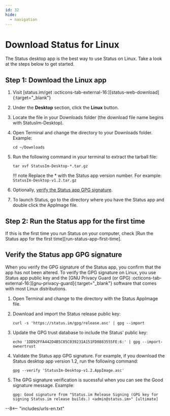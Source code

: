 ```yaml
---
id: 32
hide:
  - navigation
---
```


# Download Status for Linux

The Status desktop app is the best way to use Status on Linux. Take a look at the steps below to get started.

## Step 1: Download the Linux app

1. Visit [status.im/get :octicons-tab-external-16:][status-web-download]{:target="_blank"}
1. Under the **Desktop** section, click the **Linux** button.
1. Locate the file in your Downloads folder (the download file name begins with StatusIm-Desktop).
1. Open Terminal and change the directory to your Downloads folder. Example:

    `cd ~/Downloads`

1. Run the following command in your terminal to extract the tarball file:

    `tar xvf StatusIm-Desktop-*.tar.gz`

    !!! note
        Replace the * with the Status app version number. For example: `StatusIm-Desktop-v1.2.tar.gz`

1. Optionally, [verify the Status app GPG signature](#verify-the-status-app-gpg-signature).
1. To launch Status, go to the directory where you have the Status app and double click the AppImage file.

## Step 2: Run the Status app for the first time

If this is the first time you run Status on your computer, check [Run the Status app for the first time][run-status-app-first-time].

<!--
## Update Status
-->

## Verify the Status app GPG signature

When you verify the GPG signature of the Status app, you confirm that the app has not been altered. To verify the GPG signature on Linux, you use Status app public key and the [GNU Privacy Guard (or GPG) :octicons-tab-external-16:][gnu-privacy-guard]{:target="_blank"} software that comes with most Linux distributions.

1. Open Terminal and change to the directory with the Status AppImage file.
1. Download and import the Status release public key:

    `curl -s 'https://status.im/gpg/release.asc' | gpg --import`

1. Update the GPG trust database to include the Status' public key:

    `echo '1DD92FFA442D4B5C85C039231A151FD0883555FE:6:' | gpg --import-ownertrust`

1. Validate the Status app GPG signature. For example, if you download the Status desktop app version 1.2, run the following command:

    `gpg --verify 'StatusIm-Desktop-v1.2.AppImage.asc'`

1. The GPG signature verification is sucessful when you can see the Good signature message. Example:

    `gpg: Good signature from "Status.im Release Signing (GPG key for signing Status.im release builds.) <admin@status.im>" [ultimate]`

--8<-- "includes/urls-en.txt"
